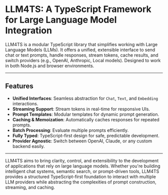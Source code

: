 # LLM4TS: A TypeScript Framework for Large Language Model Integration

LLM4TS is a modular TypeScript library that simplifies working with Large Language Models (LLMs). It offers a unified, extensible interface to send chat or text prompts, handle responses, stream tokens, cache results, and switch providers (e.g., OpenAI, Anthropic, Local models). Designed to work in both Node.js and browser environments.

---

## Features

- **Unified Interfaces**: Seamless abstraction for `Chat`, `Text`, and `Embedding` interactions.
- **Streaming Support**: Stream tokens in real-time for responsive UIs.
- **Prompt Templates**: Modular templates for dynamic prompt generation.
- **Caching & Memoization**: Automatically caches responses for repeated prompts.
- **Batch Processing**: Evaluate multiple prompts efficiently.
- **Fully Typed**: TypeScript-first design for safe, predictable development.
- **Provider Agnostic**: Switch between OpenAI, Claude, or any custom backend easily.

---
LLM4TS aims to bring clarity, control, and extensibility to the development of applications that rely on large language models. Whether you're building intelligent chat systems, semantic search, or prompt-driven tools, LLM4TS provides a structured TypeScript-first foundation to interact with multiple LLM providers while abstracting the complexities of prompt construction, streaming, and caching.




